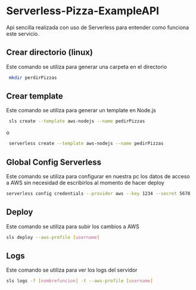 
# Serverless-Pizza-ExampleAPI

Api sencilla realizada con uso de Serverless para entender como funciona este servicio.




## Crear directorio (linux)
Este comando se utiliza para generar una carpeta en el directorio

```bash
 mkdir perdirPizzas
```

## Crear template
Este comando se utiliza para generar un template en Node.js

```bash
 sls create --template aws-nodejs --name pedirPizzas
```
o
```bash
 serverless create --template aws-nodejs --name pedirPizzas
```

## Global Config Serverless
Este comando se utiliza para configurar en nuestra pc los datos de acceso a
AWS sin necesidad de escribirlos al momento de hacer deploy

```bash
serverless config credentials --provider aws --key 1234 --secret 5678
```

## Deploy
Este comando se utiliza para subir los cambios a AWS

```bash
sls deploy --aws-profile [username]
```

## Logs
Este comando se utiliza para ver los logs del servidor

```bash
sls logs -f [nombrefuncion] -t --aws-profile [username]
```


